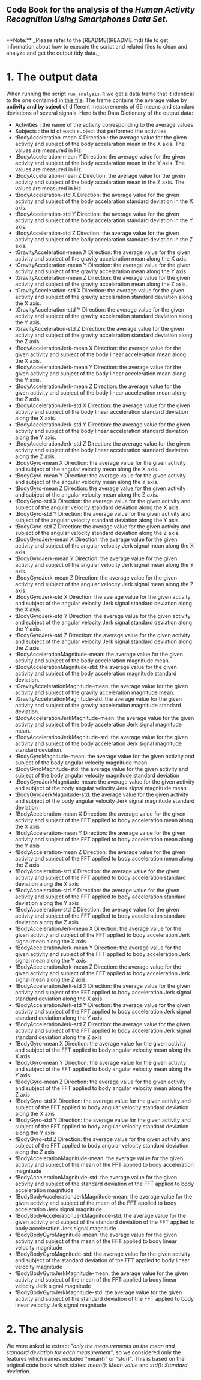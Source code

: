 ## Code Book for the analysis of the _Human Activity Recognition Using Smartphones Data Set_.

<br/>
**Note:** _Please refer to the [README](README.md) file to get information about how to execute the script and related files to clean and analyze and get the output tidy data._

# 1. The output data
When running the script `run_analysis.R` we get a data frame that it identical to the one contained in [this file](tidy_data_result.txt).
The frame contains the average value by **activity and by suject** of different measurements of 66 means and standard deviations of several signals. Here is the Data Dictionary of the output data:
- Activities : the name of the activity corresponding to the average values
- Subjects : the id of each subject that performed the activities
- tBodyAcceleration-mean X Direction : the average value for the given activity and subject of the body accelaration mean in the X axis. The values are measured in Hz.
- tBodyAcceleration-mean Y Direction: the average value for the given activity and subject of the body accelaration mean in the Y axis. The values are measured in Hz.
- tBodyAcceleration-mean Z Direction: the average value for the given activity and subject of the body accelaration mean in the Z axis. The values are measured in Hz.
- tBodyAcceleration-std X Direction: the average value for the given activity and subject of the body accelaration standard deviation in the X axis.
- tBodyAcceleration-std Y Direction: the average value for the given activity and subject of the body accelaration standard deviation in the Y axis.
- tBodyAcceleration-std Z Direction: the average value for the given activity and subject of the body accelaration standard deviation in the Z axis.
- tGravityAcceleration-mean X Direction: the average value for the given activity and subject of the gravity accelaration mean along the X axis.
- tGravityAcceleration-mean Y Direction: the average value for the given activity and subject of the gravity accelaration mean along the Y axis.
- tGravityAcceleration-mean Z Direction: the average value for the given activity and subject of the gravity accelaration mean along the Z axis.
- tGravityAcceleration-std X Direction: the average value for the given activity and subject of the gravity accelaration standard deviation along the X axis.
- tGravityAcceleration-std Y Direction: the average value for the given activity and subject of the gravity accelaration standard deviation along the Y axis.
- tGravityAcceleration-std Z Direction: the average value for the given activity and subject of the gravity accelaration standard deviation along the Z axis.
- tBodyAccelerationJerk-mean X Direction: the average value for the given activity and subject of the body linear acceleration mean along the X axis.
- tBodyAccelerationJerk-mean Y Direction: the average value for the given activity and subject of the body linear acceleration mean along the Y axis.
- tBodyAccelerationJerk-mean Z Direction: the average value for the given activity and subject of the body linear acceleration mean along the Z axis.
- tBodyAccelerationJerk-std X Direction: the average value for the given activity and subject of the body linear acceleration standard deviation along the X axis.
- tBodyAccelerationJerk-std Y Direction: the average value for the given activity and subject of the body linear acceleration standard deviation along the Y axis.
- tBodyAccelerationJerk-std Z Direction: the average value for the given activity and subject of the body linear acceleration standard deviation along the Z axis.
- tBodyGyro-mean X Direction: the average value for the given activity and subject of the angular velocity mean along the X axis.
- tBodyGyro-mean Y Direction: the average value for the given activity and subject of the angular velocity mean along the Y axis.
- tBodyGyro-mean Z Direction: the average value for the given activity and subject of the angular velocity mean along the Z axis.
- tBodyGyro-std X Direction: the average value for the given activity and subject of the angular velocity standard deviation along the X axis.
- tBodyGyro-std Y Direction: the average value for the given activity and subject of the angular velocity standard deviation along the Y axis.
- tBodyGyro-std Z Direction: the average value for the given activity and subject of the angular velocity standard deviation along the Z axis.
- tBodyGyroJerk-mean X Direction: the average value for the given activity and subject of the angular velocity Jerk signal mean along the X axis.
- tBodyGyroJerk-mean Y Direction: the average value for the given activity and subject of the angular velocity Jerk signal mean along the Y axis.
- tBodyGyroJerk-mean Z Direction: the average value for the given activity and subject of the angular velocity Jerk signal mean along the Z axis.
- tBodyGyroJerk-std X Direction: the average value for the given activity and subject of the angular velocity Jerk signal standard deviation along the X axis.
- tBodyGyroJerk-std Y Direction: the average value for the given activity and subject of the angular velocity Jerk signal standard deviation along the Y axis.
- tBodyGyroJerk-std Z Direction: the average value for the given activity and subject of the angular velocity Jerk signal standard deviation along the Z axis.
- tBodyAccelerationMagnitude-mean: the average value for the given activity and subject of the body acceleration magnitude mean.
- tBodyAccelerationMagnitude-std: the average value for the given activity and subject of the body acceleration magnitude standard deviation.
- tGravityAccelerationMagnitude-mean: the average value for the given activity and subject of the gravity acceleration magnitude mean.
- tGravityAccelerationMagnitude-std: the average value for the given activity and subject of the gravity acceleration magnitude standard deviation.
- tBodyAccelerationJerkMagnitude-mean: the average value for the given activity and subject of the body acceleration Jerk signal magnitude mean.
- tBodyAccelerationJerkMagnitude-std: the average value for the given activity and subject of the body acceleration Jerk signal magnitude standard deviation.
- tBodyGyroMagnitude-mean: the average value for the given activity and subject of the body angular velocity magnitude mean
- tBodyGyroMagnitude-std: the average value for the given activity and subject of the body angular velocity magnitude standard deviation
- tBodyGyroJerkMagnitude-mean: the average value for the given activity and subject of the body angular velocity Jerk signal magnitude mean
- tBodyGyroJerkMagnitude-std: the average value for the given activity and subject of the body angular velocity Jerk signal magnitude standard deviation
- fBodyAcceleration-mean X Direction: the average value for the given activity and subject of the FFT applied to body acceleration mean along the X axis
- fBodyAcceleration-mean Y Direction: the average value for the given activity and subject of the FFT applied to body acceleration mean along the Y axis
- fBodyAcceleration-mean Z Direction: the average value for the given activity and subject of the FFT applied to body acceleration mean along the Z axis
- fBodyAcceleration-std X Direction: the average value for the given activity and subject of the FFT applied to body acceleration standard deviation along the X axis
- fBodyAcceleration-std Y Direction: the average value for the given activity and subject of the FFT applied to body acceleration standard deviation along the Y axis
- fBodyAcceleration-std Z Direction: the average value for the given activity and subject of the FFT applied to body acceleration standard deviation along the Z axis
- fBodyAccelerationJerk-mean X Direction: the average value for the given activity and subject of the FFT applied to body acceleration Jerk signal mean along the X axis
- fBodyAccelerationJerk-mean Y Direction: the average value for the given activity and subject of the FFT applied to body acceleration Jerk signal mean along the Y axis
- fBodyAccelerationJerk-mean Z Direction: the average value for the given activity and subject of the FFT applied to body acceleration Jerk signal mean along the Z axis
- fBodyAccelerationJerk-std X Direction: the average value for the given activity and subject of the FFT applied to body acceleration Jerk signal standard deviation along the X axis
- fBodyAccelerationJerk-std Y Direction: the average value for the given activity and subject of the FFT applied to body acceleration Jerk signal standard deviation along the Y axis
- fBodyAccelerationJerk-std Z Direction: the average value for the given activity and subject of the FFT applied to body acceleration Jerk signal standard deviation along the Z axis
- fBodyGyro-mean X Direction: the average value for the given activity and subject of the FFT applied to body angular velocity mean along the X axis
- fBodyGyro-mean Y Direction: the average value for the given activity and subject of the FFT applied to body angular velocity mean along the Y axis
- fBodyGyro-mean Z Direction: the average value for the given activity and subject of the FFT applied to body angular velocity mean along the Z axis
- fBodyGyro-std X Direction: the average value for the given activity and subject of the FFT applied to body angular velocity standard deviation along the X axis
- fBodyGyro-std Y Direction: the average value for the given activity and subject of the FFT applied to body angular velocity standard deviation along the Y axis
- fBodyGyro-std Z Direction: the average value for the given activity and subject of the FFT applied to body angular velocity standard deviation along the Z axis
- fBodyAccelerationMagnitude-mean: the average value for the given activity and subject of the mean of the FFT applied to body acceleration magnitude
- fBodyAccelerationMagnitude-std: the average value for the given activity and subject of the standard deviation of the FFT applied to body acceleration magnitude
- fBodyBodyAccelerationJerkMagnitude-mean: the average value for the given activity and subject of the mean of the FFT applied to body acceleration Jerk signal magnitude
- fBodyBodyAccelerationJerkMagnitude-std: the average value for the given activity and subject of the standard deviation of the FFT applied to body acceleration Jerk signal magnitude
- fBodyBodyGyroMagnitude-mean: the average value for the given activity and subject of the mean of the FFT applied to body linear velocity magnitude
- fBodyBodyGyroMagnitude-std: the average value for the given activity and subject of the standard deviation of the FFT applied to body linear velocity magnitude
- fBodyBodyGyroJerkMagnitude-mean: the average value for the given activity and subject of the mean of the FFT applied to body linear velocity Jerk signal magnitude
- fBodyBodyGyroJerkMagnitude-std: the average value for the given activity and subject of the standard deviation of the FFT applied to body linear velocity Jerk signal magnitude

# 2. The analysis
We were asked to extract "_only the measurements on the mean and standard deviation for each measurement_", so we considered only the features which names included "mean()" or "std()". This is based on the original code book which states:
_mean(): Mean value_ and _std(): Standard deviation_.
